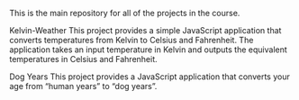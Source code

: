 This is the main repository for all of the projects in the course.

Kelvin-Weather
This project provides a simple JavaScript application that converts temperatures from Kelvin to Celsius and Fahrenheit. The application takes an input temperature in Kelvin and outputs the equivalent temperatures in Celsius and Fahrenheit.

Dog Years
This project provides a JavaScript application that converts your age from “human years” to “dog years”.
